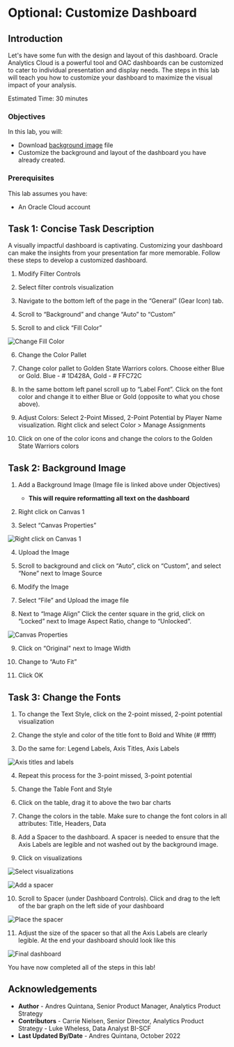# Optional: Customize Dashboard

## Introduction

Let's have some fun with the design and layout of this dashboard. Oracle Analytics Cloud is a powerful tool and OAC dashboards can be customized to cater to individual presentation and display needs. The steps in this lab will teach you how to customize your dashboard to maximize the visual impact of your analysis.   

Estimated Time: 30 minutes

### Objectives

In this lab, you will:
* Download [background image](files/basketballcourt.jpg " ") file 
* Customize the background and layout of the dashboard you have already created. 

### Prerequisites

This lab assumes you have:
* An Oracle Cloud account

## Task 1: Concise Task Description

A visually impactful dashboard is captivating. Customizing your dashboard can make the insights from your presentation far more memorable. Follow these steps to develop a customized dashboard. 

1. Modify Filter Controls

2. Select filter controls visualization

3. Navigate to the bottom left of the page in the “General” (Gear Icon) tab. 

4. Scroll to “Background” and change “Auto” to “Custom”

5. Scroll to and click “Fill Color”

  ![Change Fill Color](images/optional1.png) 

6. Change the Color Pallet 

7. Change color pallet to Golden State Warriors colors. Choose either Blue or Gold. Blue - # 1D428A, Gold - # FFC72C
  
8. In the same bottom left panel scroll up to “Label Font”. Click on the font color and change it to either Blue or Gold (opposite to what you chose above). 

9. Adjust Colors: Select 2-Point Missed, 2-Point Potential by Player Name visualization. Right click and select Color > Manage Assignments 
     
10. Click on one of the color icons and change the colors to the Golden State Warriors colors 
  

## Task 2: Background Image

1. Add a Background Image (Image file is linked above under Objectives) 
    - **This will require reformatting all text on the dashboard**

2. Right click on Canvas 1

3. Select “Canvas Properties”

  ![Right click on Canvas 1](images/canvasprop1.png)

4. Upload the Image

5. Scroll to background and click on “Auto”, click on “Custom”, and select “None” next to Image Source  

6. Modify the Image

7. Select “File” and Upload the image file 

8. Next to “Image Align” Click the center square in the grid, click on “Locked” next to Image Aspect Ratio, change to “Unlocked”.

  ![Canvas Properties](images/optional2.png)

9. Click on “Original" next to Image Width

10. Change to “Auto Fit” 

11. Click OK

## Task 3: Change the Fonts 

1. To change the Text Style, click on the 2-point missed, 2-point potential visualization 
  
2. Change the style and color of the title font to Bold and White (# ffffff)

3. Do the same for: Legend Labels, Axis Titles, Axis Labels 

  ![Axis titles and labels](images/optional3.png)

4. Repeat this process for the 3-point missed, 3-point potential
   
5. Change the Table Font and Style 

6. Click on the table, drag it to above the two bar charts

7. Change the colors in the table. Make sure to change the font colors in all attributes: Title, Headers, Data

8. Add a Spacer to the dashboard. A spacer is needed to ensure that the Axis Labels are legible and not washed out by the background image. 

9. Click on visualizations 

  ![Select visualizations](images/optional4.png)

  ![Add a spacer](images/optional5.png)

10. Scroll to Spacer (under Dashboard Controls). Click and drag to the left of the bar graph on the left side of your dashboard

  ![Place the spacer](images/optional6.png)

11. Adjust the size of the spacer so that all the Axis Labels are clearly legible. At the end your dashboard should look like this 

  ![Final dashboard](images/final.png)

You have now completed all of the steps in this lab! 


## Acknowledgements
* **Author** - Andres Quintana, Senior Product Manager, Analytics Product Strategy
* **Contributors** -  Carrie Nielsen, Senior Director, Analytics Product Strategy
                   -  Luke Wheless, Data Analyst BI-SCF
* **Last Updated By/Date** - Andres Quintana, October 2022
